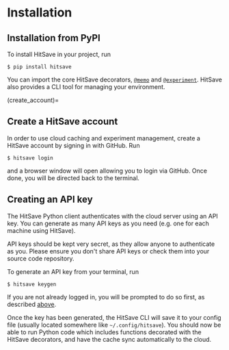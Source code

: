 # Installation

## Installation from PyPI

To install HitSave in your project, run

```terminal
$ pip install hitsave
```

You can import the core HitSave decorators, [`@memo`](hitsave.memo) and
[`@experiment`](hitsave.experiment). HitSave also provides a CLI tool
for managing your environment.

(create_account)=

## Create a HitSave account

In order to use cloud caching and experiment management, create a
HitSave account by signing in with GitHub. Run

```teminal
$ hitsave login
```

and a browser window will open allowing you to login via GitHub. Once
done, you will be directed back to the terminal.

## Creating an API key

The HitSave Python client authenticates with the cloud server using an
API key. You can generate as many API keys as you need (e.g. one for
each machine using HitSave).

API keys should be kept very secret, as they allow anyone to
authenticate as you. Please ensure you don't share API keys or check
them into your source code repository.

To generate an API key from your terminal, run

```terminal
$ hitsave keygen
```

If you are not already logged in, you will be prompted to do so first,
as described [above](create_account).

Once the key has been generated, the HitSave CLI will save it to your
config file (usually located somewhere like `~/.config/hitsave`). You
should now be able to run Python code which includes functions decorated
with the HitSave decorators, and have the cache sync automatically to
the cloud.
